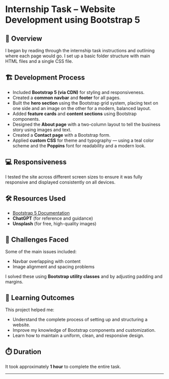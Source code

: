 # Internship Task – Website Development using Bootstrap 5

## 🧠 Overview
I began by reading through the internship task instructions and outlining where each page would go. I set up a basic folder structure with main HTML files and a single CSS file.

## 🏗️ Development Process
- Included **Bootstrap 5 (via CDN)** for styling and responsiveness.
- Created a **common navbar** and **footer** for all pages.
- Built the **hero section** using the Bootstrap grid system, placing text on one side and an image on the other for a modern, balanced layout.
- Added **feature cards** and **content sections** using Bootstrap components.
- Designed the **About page** with a two-column layout to tell the business story using images and text.
- Created a **Contact page** with a Bootstrap form.
- Applied **custom CSS** for theme and typography — using a teal color scheme and the **Poppins** font for readability and a modern look.

## 💻 Responsiveness
I tested the site across different screen sizes to ensure it was fully responsive and displayed consistently on all devices.

## 🛠️ Resources Used
- [Bootstrap 5 Documentation](https://getbootstrap.com/docs/5.0/getting-started/introduction/)
- **ChatGPT** (for reference and guidance)
- **Unsplash** (for free, high-quality images)

## 🧩 Challenges Faced
Some of the main issues included:
- Navbar overlapping with content  
- Image alignment and spacing problems  

I solved these using **Bootstrap utility classes** and by adjusting padding and margins.

## 🎯 Learning Outcomes
This project helped me:
- Understand the complete process of setting up and structuring a website.
- Improve my knowledge of Bootstrap components and customization.
- Learn how to maintain a uniform, clean, and responsive design.

## ⏱️ Duration
It took approximately **1 hour** to complete the entire task.

---

